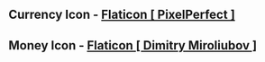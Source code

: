 Currency Icon - [Flaticon [ PixelPerfect ]](https://www.flaticon.com/authors/pixel-perfect)
---
Money Icon - [Flaticon [ Dimitry Miroliubov ]](https://www.flaticon.com/authors/dimitry-miroliubov)
---
